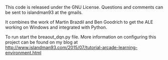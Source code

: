 This code is released under the GNU License. Questions and comments can be sent to islandman93 at the gmails.

It combines the work of Martin Brazdil and Ben Goodrich to get the ALE working on Windows and integrated with Python.

To run start the breaout_dqn.py file. More information on configuring this project can be found on my blog at http://www.islandman93.com/2015/07/tutorial-arcade-learning-environment.html
